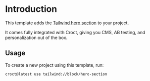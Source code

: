 # Introduction

This template adds the [Tailwind hero section](https://tailwindcss.com/plus/ui-blocks/marketing/sections/heroes?utm_source=croct)
to your project.

It comes fully integrated with Croct, giving you CMS, AB testing, and personalization out of the box.

## Usage

To create a new project using this template, run:

```croct-cmd
croct@latest use tailwind://block/hero-section
```
